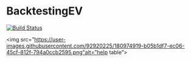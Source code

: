 # BacktestingEV

[![Build Status](https://github.com/AMauro130/BacktestingEV.jl/actions/workflows/CI.yml/badge.svg?branch=master)](https://github.com/AMauro130/BacktestingEV.jl/actions/workflows/CI.yml?query=branch%3Amaster)


<img src=”https://user-images.githubusercontent.com/92920225/180974919-b05b1df7-ec06-45cf-812f-794a0ccb2595.png"alt=”help table”>


